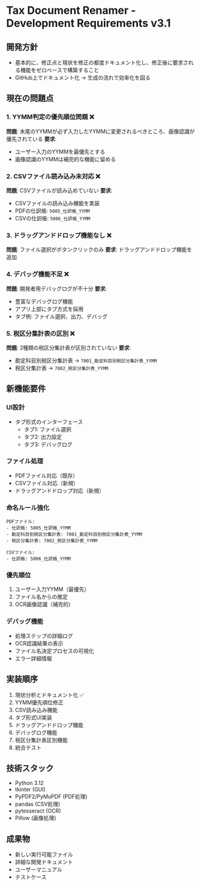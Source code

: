 # Tax Document Renamer - Development Requirements v3.1

## 開発方針
- 基本的に、修正点と現状を修正の都度ドキュメント化し、修正後に要求される機能をゼロベースで構築すること
- GitHub上でドキュメント化 → 生成の流れで効率化を図る

## 現在の問題点

### 1. YYMM判定の優先順位問題 ❌
**問題**: 末尾のYYMMが必ず入力したYYMMに変更されるべきところ、画像認識が優先されている
**要求**: 
- ユーザー入力のYYMMを最優先とする
- 画像認識のYYMMは補完的な機能に留める

### 2. CSVファイル読み込み未対応 ❌
**問題**: CSVファイルが読み込めていない
**要求**:
- CSVファイルの読み込み機能を実装
- PDFの仕訳帳: `5005_仕訳帳_YYMM`
- CSVの仕訳帳: `5006_仕訳帳_YYMM`

### 3. ドラッグアンドドロップ機能なし ❌
**問題**: ファイル選択がボタンクリックのみ
**要求**: ドラッグアンドドロップ機能を追加

### 4. デバッグ機能不足 ❌
**問題**: 開発者用デバッグログが不十分
**要求**: 
- 豊富なデバッグログ機能
- アプリ上部にタブ方式を採用
- タブ例: ファイル選択、出力、デバッグ

### 5. 税区分集計表の区別 ❌
**問題**: 2種類の税区分集計表が区別されていない
**要求**:
- 勘定科目別税区分集計表 → `7001_勘定科目別税区分集計表_YYMM`
- 税区分集計表 → `7002_税区分集計表_YYMM`

## 新機能要件

### UI設計
- タブ形式のインターフェース
  - タブ1: ファイル選択
  - タブ2: 出力設定
  - タブ3: デバッグログ

### ファイル処理
- PDFファイル対応（既存）
- CSVファイル対応（新規）
- ドラッグアンドドロップ対応（新規）

### 命名ルール強化
```
PDFファイル:
- 仕訳帳: 5005_仕訳帳_YYMM
- 勘定科目別税区分集計表: 7001_勘定科目別税区分集計表_YYMM
- 税区分集計表: 7002_税区分集計表_YYMM

CSVファイル:
- 仕訳帳: 5006_仕訳帳_YYMM
```

### 優先順位
1. ユーザー入力YYMM（最優先）
2. ファイル名からの推定
3. OCR画像認識（補完的）

### デバッグ機能
- 処理ステップの詳細ログ
- OCR認識結果の表示
- ファイル名決定プロセスの可視化
- エラー詳細情報

## 実装順序
1. 現状分析とドキュメント化 ✅
2. YYMM優先順位修正
3. CSV読み込み機能
4. タブ形式UI実装
5. ドラッグアンドドロップ機能
6. デバッグログ機能
7. 税区分集計表区別機能
8. 統合テスト

## 技術スタック
- Python 3.12
- tkinter (GUI)
- PyPDF2/PyMuPDF (PDF処理)
- pandas (CSV処理)
- pytesseract (OCR)
- Pillow (画像処理)

## 成果物
- 新しい実行可能ファイル
- 詳細な開発ドキュメント
- ユーザーマニュアル
- テストケース